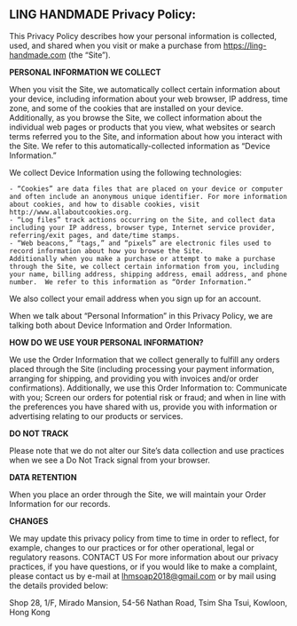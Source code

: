 ## LING HANDMADE Privacy Policy:  

This Privacy Policy describes how your personal information is collected, used, and shared when you visit or make a purchase from https://ling-handmade.com (the “Site”).  

**PERSONAL INFORMATION WE COLLECT**  

When you visit the Site, we automatically collect certain information about your device, including information about your web browser, IP address, time zone, and some of the cookies that are installed on your device. Additionally, as you browse the Site, we collect information about the individual web pages or products that you view, what websites or search terms referred you to the Site, and information about how you interact with the Site. We refer to this automatically-collected information as “Device Information.”

We collect Device Information using the following technologies:  

    - “Cookies” are data files that are placed on your device or computer and often include an anonymous unique identifier. For more information about cookies, and how to disable cookies, visit http://www.allaboutcookies.org.
    - “Log files” track actions occurring on the Site, and collect data including your IP address, browser type, Internet service provider, referring/exit pages, and date/time stamps.
    - “Web beacons,” “tags,” and “pixels” are electronic files used to record information about how you browse the Site.
    Additionally when you make a purchase or attempt to make a purchase through the Site, we collect certain information from you, including your name, billing address, shipping address, email address, and phone number.  We refer to this information as “Order Information.”

We also collect your email address when you sign up for an account.  

When we talk about “Personal Information” in this Privacy Policy, we are talking both about Device Information and Order Information.  

**HOW DO WE USE YOUR PERSONAL INFORMATION?**  

We use the Order Information that we collect generally to fulfill any orders placed through the Site (including processing your payment information, arranging for shipping, and providing you with invoices and/or order confirmations).
Additionally, we use this Order Information to: Communicate with you; Screen our orders for potential risk or fraud; and
when in line with the preferences you have shared with us, provide you with information or advertising relating to our products or services.  

**DO NOT TRACK**  

Please note that we do not alter our Site’s data collection and use practices when we see a Do Not Track signal from your browser.  

**DATA RETENTION**  

When you place an order through the Site, we will maintain your Order Information for our records.  

**CHANGES**  

We may update this privacy policy from time to time in order to reflect, for example, changes to our practices or for other operational, legal or regulatory reasons. CONTACT US
For more information about our privacy practices, if you have questions, or if you would like to make a complaint, please contact us by e-mail at lhmsoap2018@gmail.com or by mail using the details provided below:  

Shop 28, 1/F, Mirado Mansion, 54-56 Nathan Road, Tsim Sha Tsui, Kowloon, Hong Kong